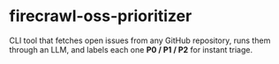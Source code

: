 # firecrawl-oss-prioritizer
CLI tool that fetches open issues from any GitHub repository, runs them through an LLM, and labels each one **P0 / P1 / P2** for instant triage.
